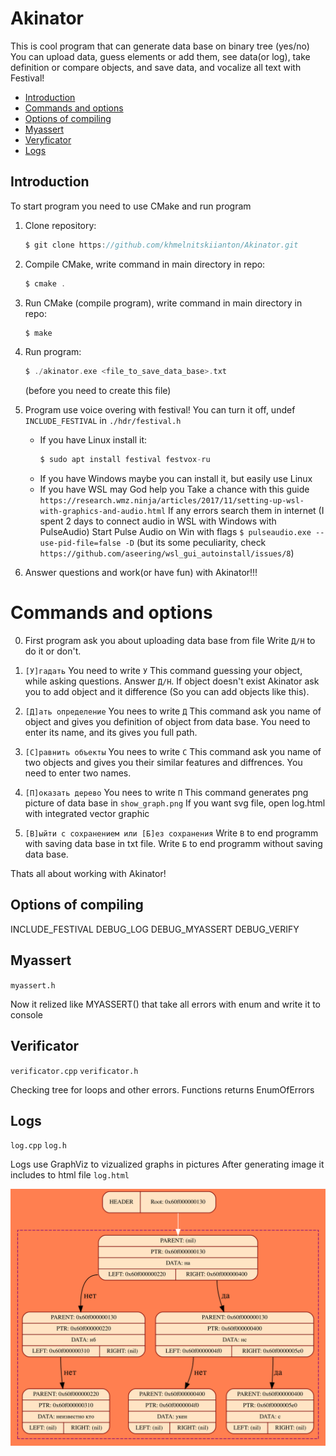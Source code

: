 # Akinator

This is cool program that can generate data base on binary tree (yes/no)
You can upload data, guess elements or add them, see data(or log), take definition or compare objects, and save data, and vocalize all text with Festival!

- [Introduction](#inroduction)
- [Commands and options](#commands_and_options)
- [Options of compiling](#options_of_compiling)
- [Myassert](#myassert)
- [Veryficator](#verificator)
- [Logs](#logs)

## Introduction

To start program you need to use CMake and run program

1.  Clone repository:

    ```c
    $ git clone https://github.com/khmelnitskiianton/Akinator.git
    ```

2.  Compile CMake, write command in main directory in repo:

    ```c
    $ cmake .
    ```

3.  Run CMake (compile program), write command in main directory in repo:

    ```c
    $ make
    ```

4.  Run program:

    ```c
    $ ./akinator.exe <file_to_save_data_base>.txt
    ```
    (before you need to create this file)

5.  Program use voice overing with festival!
    You can turn it off, undef `INCLUDE_FESTIVAL` in `./hdr/festival.h`
    -   If you have Linux install it:
        ```c
        $ sudo apt install festival festvox-ru 
        ```
    -   If you have Windows maybe you can install it, but easily use Linux
    -   If you have WSL may God help you
        Take a chance with this guide `https://research.wmz.ninja/articles/2017/11/setting-up-wsl-with-graphics-and-audio.html`
        If any errors search them in internet (I spent 2 days to connect audio in WSL with Windows with PulseAudio)
        Start Pulse Audio on Win with flags `$ pulseaudio.exe --use-pid-file=false -D` (but its some peculiarity, check `https://github.com/aseering/wsl_gui_autoinstall/issues/8`)

6. Answer questions and work(or have fun) with Akinator!!!

# Commands and options

0.  First program ask you about uploading data base from file
    Write `Д/Н` to do it or don't.

1. `[У]гадать` You need to write `У`
    This command guessing your object, while asking questions.
    Answer `Д/Н`.
    If object doesn't exist Akinator ask you to add object and it difference (So you can add objects like this).

2. `[Д]ать определение` You nees to write `Д`
    This command ask you name of object and gives you definition of object from data base.
    You need to enter its name, and its gives you full path.

3. `[С]равнить объекты` You nees to write `С`
    This command ask you name of two objects and gives you their similar features and diffrences.
    You need to enter two names.

4. `[П]оказать дерево` You nees to write `П`
    This command generates png picture of data base in `show_graph.png`
    If you want svg file, open log.html with integrated vector graphic

5. `[В]ыйти с сохранением или [Б]ез сохранения` 
    Write `В` to end programm with saving data base in txt file.
    Write `Б` to end programm without saving data base.

Thats all about working with Akinator!

## Options of compiling

INCLUDE_FESTIVAL
DEBUG_LOG
DEBUG_MYASSERT
DEBUG_VERIFY

## Myassert

`myassert.h`

Now it relized like MYASSERT() that take all errors with enum and write it to console

## Verificator

`verificator.cpp` `verificator.h`

Checking tree for loops and other errors. Functions returns EnumOfErrors 

## Logs

`log.cpp` `log.h`

Logs use GraphViz to vizualized graphs in pictures
After generating image it includes to html file `log.html`

![Пример графического лога!](https://github.com/khmelnitskiianton/Akinator/blob/main/example_log.svg)